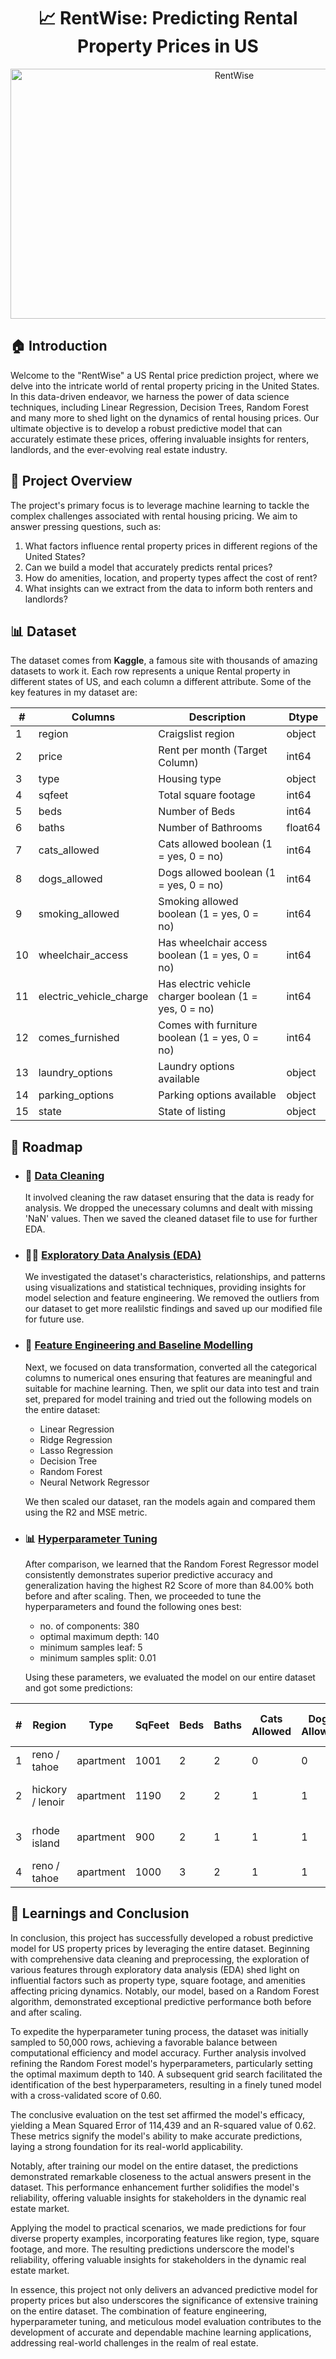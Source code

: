 <div align="center">

# 📈 RentWise: Predicting Rental Property Prices in US

<img align="center" src="https://github.com/kartik-kakar/US-Rental-Housing-Prediction/blob/db230e419eefd649fcedb277237c01697aa6615e/RentWise%20Logo.png" title="RentWise" width="700" height="400">

</div>


## 🏠 Introduction

Welcome to the "RentWise" a US Rental price prediction project, where we delve into the intricate world of rental property pricing in the United States. In this data-driven endeavor, we harness the power of data science techniques, including Linear Regression, Decision Trees, Random Forest and many more to shed light on the dynamics of rental housing prices. Our ultimate objective is to develop a robust predictive model that can accurately estimate these prices, offering invaluable insights for renters, landlords, and the ever-evolving real estate industry.


## 🎯 Project Overview

The project's primary focus is to leverage machine learning to tackle the complex challenges associated with rental housing pricing. We aim to answer pressing questions, such as:

1. What factors influence rental property prices in different regions of the United States?
2. Can we build a model that accurately predicts rental prices?
3. How do amenities, location, and property types affect the cost of rent?
4. What insights can we extract from the data to inform both renters and landlords?


## 📊 Dataset

The dataset comes from **Kaggle**, a famous site with thousands of amazing datasets to work it. Each row represents a unique Rental property in different states of US, and each column a different attribute. Some of the key features in my dataset are:

<div align="center">

| #   | Columns                  | Description                                           | Dtype    |
| --- | ------------------------ | ----------------------------------------------------- | -------- |
| 1   | region                   | Craigslist region                                    | object   |
| 2   | price                    | Rent per month (Target Column)                       | int64    |
| 3   | type                     | Housing type                                         | object   |
| 4   | sqfeet                   | Total square footage                                 | int64    |
| 5   | beds                     | Number of Beds                                       | int64    |
| 6   | baths                    | Number of Bathrooms                                  | float64  |
| 7   | cats_allowed             | Cats allowed boolean (1 = yes, 0 = no)               | int64    |
| 8   | dogs_allowed             | Dogs allowed boolean (1 = yes, 0 = no)               | int64    |
| 9   | smoking_allowed          | Smoking allowed boolean (1 = yes, 0 = no)            | int64    |
| 10  | wheelchair_access        | Has wheelchair access boolean (1 = yes, 0 = no)      | int64    |
| 11  | electric_vehicle_charge  | Has electric vehicle charger boolean (1 = yes, 0 = no)| int64    |
| 12  | comes_furnished          | Comes with furniture boolean (1 = yes, 0 = no)       | int64    |
| 13  | laundry_options          | Laundry options available                            | object   |
| 14  | parking_options          | Parking options available                            | object   |
| 15  | state                    | State of listing                                     | object   |

</div>




## 🚀 Roadmap

  - ### 🧹 [Data Cleaning](https://github.com/kartik-kakar/RentWise-Predicting-Rental-Property-Prices-In-US/blob/37ec38d5514f697f7f2a22d29b820da12f05bae9/1.%20Data_Cleaning.ipynb)
       It involved cleaning the raw dataset ensuring that the data is ready for analysis. We dropped the unecessary columns and dealt with missing 'NaN' values. Then we saved the cleaned dataset file to use for 
       further EDA.

  - ### 🕵️‍♂️ [Exploratory Data Analysis (EDA)](https://github.com/kartik-kakar/RentWise-Predicting-Rental-Property-Prices-In-US/blob/9558fd78019ddd15a0bda9d723c69bdd4251874b/2.%20EDA.ipynb)
       We investigated the dataset's characteristics, relationships, and patterns using visualizations and statistical techniques, providing insights for model selection and feature engineering. We removed the 
       outliers from our dataset to get more realilstic findings and saved up our modified file for future use. 

  - ### 🧠 [Feature Engineering and Baseline Modelling](https://github.com/kartik-kakar/RentWise-Predicting-Rental-Property-Prices-In-US/blob/837bad4d8022c027cdf9f67be33044eac8880ad7/3.%20Feature_Engineering_Baseline_modelling_Hyperparamter_Tuning_Making_Predictions.ipynb)
       Next, we focused on data transformation, converted all the categorical columns to numerical ones ensuring that features are meaningful and suitable for machine learning. Then, we split our data into test and train set, prepared for model training and tried out the following models on the entire dataset:
    -  Linear Regression
    -  Ridge Regression
    -  Lasso Regression
    -  Decision Tree
    -  Random Forest
    -  Neural Network Regressor

      We then scaled our dataset, ran the models again and compared them using the R2 and MSE metric.

  - ### 📊 [Hyperparameter Tuning](https://github.com/kartik-kakar/RentWise-Predicting-Rental-Property-Prices-In-US/blob/837bad4d8022c027cdf9f67be33044eac8880ad7/3.%20Feature_Engineering_Baseline_modelling_Hyperparamter_Tuning_Making_Predictions.ipynb)
    After comparison, we learned that the Random Forest Regressor model consistently demonstrates superior predictive accuracy and generalization having the highest
    R2 Score of more than 84.00% both before and after scaling. Then, we proceeded to tune the hyperparameters and found the following ones best:
    - no. of components: 380
    - optimal maximum depth: 140
    - minimum samples leaf: 5
    - minimum samples split: 0.01
   
    Using these parameters, we evaluated the model on our entire dataset and got some predictions:

<div align="center">

| # | Region          | Type       | SqFeet | Beds | Baths | Cats Allowed | Dogs Allowed | Smoking Allowed | Wheelchair Access | Electric Vehicle Charge | Comes Furnished | Laundry Options | Parking Options      | State | Predicted Price |
|---|-----------------|------------|--------|------|-------|--------------|--------------|------------------|-------------------|--------------------------|------------------|------------------|-----------------------|-------|------------------|
| 1 | reno / tahoe    | apartment  | 1001   | 2    | 2     | 0            | 0            | 0                | 0                 | 0                        | 0                | w/d hookups      | carport               | CA    | **2360.14**      |
| 2 | hickory / lenoir | apartment  | 1190   | 2    | 2     | 1            | 1            | 0                | 0                 | 0                        | 0                | w/d hookups      | off-street parking    | NC    | **1246.26**      |
| 3 | rhode island     | apartment  | 900    | 2    | 1     | 1            | 1            | 1                | 1                 | 0                        | 0                | w/d in unit      | off-street parking    | RI    | **2016.00**      |
| 4 | reno / tahoe    | apartment  | 1000   | 3    | 2     | 1            | 1            | 0                | 0                 | 0                        | 0                | w/d in unit      | carport               | AL    | **1396.94**      |

</div>

   
## 📝 Learnings and Conclusion
    
In conclusion, this project has successfully developed a robust predictive model for US property prices by leveraging the entire dataset. Beginning with comprehensive data cleaning        and preprocessing, the exploration of various features through exploratory data analysis (EDA) shed light on influential factors such as property type, square footage, and amenities       affecting pricing dynamics. Notably, our model, based on a Random Forest algorithm, demonstrated exceptional predictive performance both before and after scaling.

To expedite the hyperparameter tuning process, the dataset was initially sampled to 50,000 rows, achieving a favorable balance between computational efficiency and model accuracy. Further analysis involved refining the Random Forest model's hyperparameters, particularly setting the optimal maximum depth to 140. A subsequent grid search facilitated the identification of the best hyperparameters, resulting in a finely tuned model with a cross-validated score of 0.60.

The conclusive evaluation on the test set affirmed the model's efficacy, yielding a Mean Squared Error of 114,439 and an R-squared value of 0.62. These metrics signify the model's ability to make accurate predictions, laying a strong foundation for its real-world applicability.

Notably, after training our model on the entire dataset, the predictions demonstrated remarkable closeness to the actual answers present in the dataset. This performance enhancement further solidifies the model's reliability, offering valuable insights for stakeholders in the dynamic real estate market.

Applying the model to practical scenarios, we made predictions for four diverse property examples, incorporating features like region, type, square footage, and more. The resulting predictions underscore the model's reliability, offering valuable insights for stakeholders in the dynamic real estate market.

In essence, this project not only delivers an advanced predictive model for property prices but also underscores the significance of extensive training on the entire dataset. The combination of feature engineering, hyperparameter tuning, and meticulous model evaluation contributes to the development of accurate and dependable machine learning applications, addressing real-world challenges in the realm of real estate.

